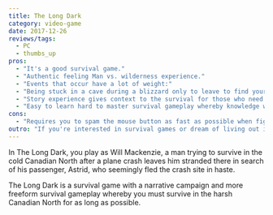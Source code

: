 ```yaml
---
title: The Long Dark
category: video-game
date: 2017-12-26
reviews/tags:
  - PC
  - thumbs_up
pros:
  - "It's a good survival game."
  - "Authentic feeling Man vs. wilderness experience."
  - "Events that occur have a lot of weight:"
  - "Being stuck in a cave during a blizzard only to leave to find yourself face to face with a gigantic bear."
  - "Story experience gives context to the survival for those who need a little more than freeform survival gameplay to keep them engaged."
  - "Easy to learn hard to master survival gameplay whereby knowledge will increase your survivability."
cons:
  - "Requires you to spam the mouse button as fast as possible when fighting off wolves."
outro: "If you're interested in survival games or dream of living out in the wilderness then you can hardly go wrong with the Long Dark."
---
```


In The Long Dark, you play as Will Mackenzie, a man trying to survive in the cold Canadian North after a plane crash leaves him stranded there in search of his passenger, Astrid, who seemingly fled the crash site in haste.

The Long Dark is a survival game with a narrative campaign and more freeform survival gameplay whereby you must survive in the harsh Canadian North for as long as possible.
